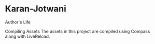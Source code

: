 # Karan-Jotwani
Author's Life

Compiling Assets 
The assets in this project are compiled using Compass along with LiveReload.
